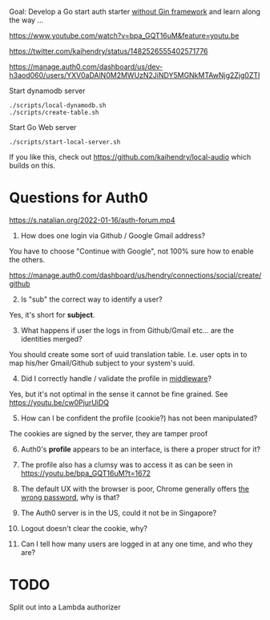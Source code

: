Goal: Develop a Go start auth starter [without Gin
framework](https://github.com/auth0-samples/auth0-golang-web-app/tree/master/01-Login)
and learn along the way ...

https://www.youtube.com/watch?v=bpa_GQT16uM&feature=youtu.be

https://twitter.com/kaihendry/status/1482526555402571776

https://manage.auth0.com/dashboard/us/dev-h3aod060/users/YXV0aDAlN0M2MWUzN2JiNDY5MGNkMTAwNjg2Zjg0ZTI

Start dynamodb server

    ./scripts/local-dynamodb.sh
    ./scripts/create-table.sh

Start Go Web server

    ./scripts/start-local-server.sh

If you like this, check out https://github.com/kaihendry/local-audio which builds on this.

# Questions for Auth0

https://s.natalian.org/2022-01-16/auth-forum.mp4

1. How does one login via Github / Google Gmail address?

You have to choose "Continue with Google", not 100% sure how to enable the others.

https://manage.auth0.com/dashboard/us/hendry/connections/social/create/github

2. Is "sub" the correct way to identify a user?

Yes, it's short for **subject**.

3. What happens if user the logs in from Github/Gmail etc... are the identities merged?

You should create some sort of uuid translation table. I.e. user opts in to map his/her Gmail/Github subject to your system's uuid.

4. Did I correctly handle / validate the profile in [middleware](middleware.go)?

Yes, but it's not optimal in the sense it cannot be fine grained. See https://youtu.be/cw0PjurUiDQ

5. How can I be confident the profile (cookie?) has not been manipulated?

The cookies are signed by the server, they are tamper proof

6. Auth0's **profile** appears to be an interface, is there a proper struct for it?
7. The profile also has a clumsy was to access it as can be seen in https://youtu.be/bpa_GQT16uM?t=1672

8. The default UX with the browser is poor, Chrome generally offers [the wrong password](https://s.natalian.org/2022-01-16/wrong-password.png), why is that?
9. The Auth0 server is in the US, could it not be in Singapore?
10. Logout doesn't clear the cookie, why?
11. Can I tell how many users are logged in at any one time, and who they are?

# TODO

Split out into a Lambda authorizer
